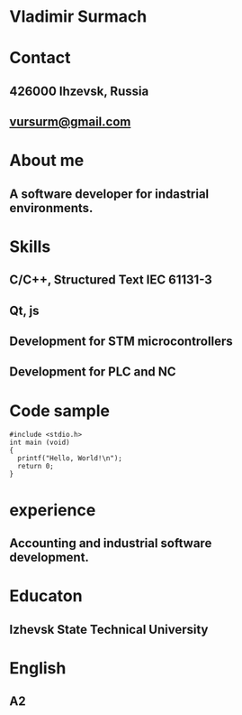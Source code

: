# Vladimir Surmach

# Contact

## 426000 Ihzevsk, Russia

## vursurm@gmail.com

# About me

## A software developer for indastrial environments.

# Skills

## C/C++, Structured Text IEC 61131-3

## Qt, js

## Development for STM microcontrollers

## Development for PLC and NC

# Code sample

```
#include <stdio.h>
int main (void)
{
  printf("Hello, World!\n");
  return 0;
}
```

# experience

## Accounting and industrial software development.

# Educaton

## Izhevsk State Technical University

# English

## A2
